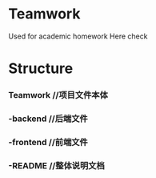 # Teamwork
Used for academic homework
Here check
# Structure
### Teamwork //项目文件本体
### -backend //后端文件
### -frontend //前端文件
### -README //整体说明文档
